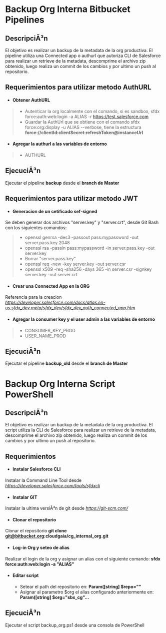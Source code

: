 Backup Org Interna Bitbucket Pipelines
======================================
## DescripciÃ³n
El objetivo es realizar un backup de la metadata de la org productiva. El pipeline utiliza una Connected app o authurl que autoriza CLI de Salesforce para realizar un retrieve de la metadata, descomprime el archivo zip obtenido, luego realiza un commit de los cambios y por ultimo un push al repositorio.
## Requerimientos para utilizar metodo AuthURL
* #### Obtener AuthURL
> * Autenticar la org localmente con el comando, si es sandbox, sfdx force:auth:web:login -a ALIAS -r https://test.salesforce.com
> * Guardar la AuthUrl que se obtiene con el comando sfdx force:org:display -u ALIAS --verbose, tiene la estructura **force://clientId:clientSecret:refreshToken@instanceUrl**

* #### Agregar la authurl a las variables de entorno
> * AUTHURL
## EjecuciÃ³n
  Ejecutar el pipeline **backup** desde el **branch de Master**

## Requerimientos para utilizar metodo JWT
* #### Generacion de un cetificado sef-signed
Se deben generar dos archivos "server.key" y "server.crt", desde Git Bash con los siguientes comandos:
> * openssl genrsa -des3 -passout pass:mypassword -out server.pass.key 2048
> * openssl rsa -passin pass:mypassword -in server.pass.key -out server.key
> * Borrar "server.pass.key"
> * openssl req -new -key server.key -out server.csr
> * openssl x509 -req -sha256 -days 365 -in server.csr -signkey server.key -out server.crt
* #### Crear una Connected App en la ORG
Referencia para la creacion _https://developer.salesforce.com/docs/atlas.en-us.sfdx_dev.meta/sfdx_dev/sfdx_dev_auth_connected_app.htm_
* #### Agregar la consumer key y el user admin a las variables de entorno
> * CONSUMER_KEY_PROD
> * USER_NAME_PROD
## EjecuciÃ³n
  Ejecutar el pipeline **backup_old** desde el **branch de Master** 

Backup Org Interna Script PowerShell
====================================
## DescripciÃ³n
El objetivo es realizar un backup de la metadata de la org productiva. El script utiliza la CLI de Salesforce para realizar un retrieve de la metadata, descomprime el archivo zip obtenido, luego realiza un commit de los cambios y por ultimo un push al repositorio.
## Requerimientos
* #### Instalar Salesforce CLI
Instalar la Command Line Tool desde _https://developer.salesforce.com/tools/sfdxcli_
* #### Instalar GIT
Instalar la ultima versiÃ³n de git desde _https://git-scm.com/_
* #### Clonar el repositorio
Clonar el repositorio **git clone git@bitbucket.org:cloudgaia/cg_internal_org.git**
* #### Log-in Org y seteo de alias
Realizar el login de la org y asignar un alias con el siguiente comando:
  **sfdx force:auth:web:login -a "ALIAS"**
* #### Editar script
  * Setear el path del repositorio en: **Param([string] $repo="<Path>"**
  * Asignar al parametro $org el alias configurado anteriormente en: **Param([string] $org="sbx_cg"...**
## EjecuciÃ³n
  Ejecutar el script backup_org.ps1 desde una consola de PowerShell